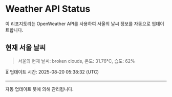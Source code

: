 
# Weather API Status

이 리포지토리는 OpenWeather API를 사용하여 서울의 날씨 정보를 자동으로 업데이트합니다.

## 현재 서울 날씨
> 서울의 현재 날씨: broken clouds, 온도: 31.76°C, 습도: 62%

⏳ 업데이트 시간: 2025-08-20 05:38:32 (UTC)

---
자동 업데이트 봇에 의해 관리됩니다.
